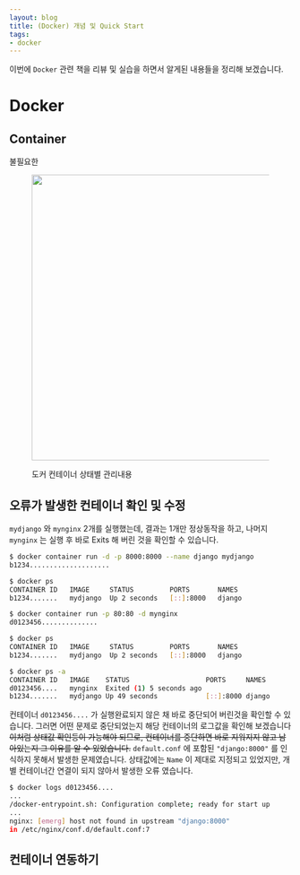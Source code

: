 ```yaml
---
layout: blog
title: (Docker) 개념 및 Quick Start
tags:
- docker
---
```


이번에 `Docker` 관련 책을 리뷰 및 실습을 하면서 알게된 내용들을 정리해 보겠습니다.

# Docker

## Container
불필요한 

<figure class="align-center">
  <p style="text-align: center">
  <img width="510px" src="{{site.baseurl}}/assets/docker/docker_ps.jpg">
  </p>
  <figcaption>도커 컨테이너 상태별 관리내용</figcaption>
</figure>

## 오류가 발생한 컨테이너 확인 및 수정
`mydjango` 와 `mynginx` 2개를 실행했는데, 결과는 1개만 정상동작을 하고, 나머지 `mynginx` 는 실행 후 바로 Exits 해 버린 것을 확인할 수 있습니다.

```bash
$ docker container run -d -p 8000:8000 --name django mydjango
b1234....................

$ docker ps   
CONTAINER ID   IMAGE     STATUS         PORTS       NAMES
b1234.......   mydjango  Up 2 seconds   [::]:8000   django

$ docker container run -p 80:80 -d mynginx                   
d0123456..............

$ docker ps   
CONTAINER ID   IMAGE     STATUS         PORTS       NAMES
b1234.......   mydjango  Up 2 seconds   [::]:8000   django

$ docker ps -a
CONTAINER ID   IMAGE    STATUS                   PORTS     NAMES
d0123456....   mynginx  Exited (1) 5 seconds ago
b1234.......   mydjango Up 49 seconds            [::]:8000 django
```

컨테이너 `d0123456....` 가 실행완료되지 않은 채 바로 중단되어 버린것을 확인할 수 있습니다. 그러면 어떤 문제로 중단되었는지 해당 컨테이너의 로그값을 확인해 보겠습니다 <strike>이처럼 상태값 확인등이 가능해야 되므로, 컨테이너를 중단하면 바로 지워지지 않고 남아있는지 그 이유를 알 수 있었습니다.</strike> `default.conf` 에 포함된  `"django:8000"` 를 인식하지 못해서 발생한 문제였습니다. 상태값에는 `Name` 이 제대로 지정되고 있었지만, 개별 컨테이너간 연결이 되지 않아서 발생한 오류 였습니다.
```bash
$ docker logs d0123456....            
...
/docker-entrypoint.sh: Configuration complete; ready for start up
...
nginx: [emerg] host not found in upstream "django:8000" 
in /etc/nginx/conf.d/default.conf:7
```

## 컨테이너 연동하기


